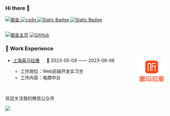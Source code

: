 ### Hi there 👋

<p align='left'>
    <a href="https://juejin.cn/user/149971265135181" target="_blank">
        <img src="https://camo.githubusercontent.com/9821a4e51ae50288fbbbdd813221feb753321c2027eb71d654aee5c55999db2c/68747470733a2f2f696d672e736869656c64732e696f2f62616467652f6a75656a696e2de68e98e987912d626c75652e737667" alt="掘金" data-canonical-src="https://img.shields.io/badge/juejin-掘金-blue.svg">
    </a>
    <a href="https://blog.csdn.net/chenwenqqqq?type=blog" target="_blank">
        <img src="https://camo.githubusercontent.com/0610cb9553d193b79695fa9f7df01b856b4c1fd3b6fa8db40bfee17cd1a1cc9c/68747470733a2f2f696d672e736869656c64732e696f2f62616467652f6373646e2d4353444e2d7265642e737667" alt="csdn" data-canonical-src="https://img.shields.io/badge/csdn-CSDN-red.svg">
    </a>
    <a href="https://segmentfault.com/u/cwl_622f25b83670f/articles" target="_blank">
        <img alt="Static Badge" src="https://img.shields.io/badge/segmentfault-%E6%80%9D%E5%90%A6-green">
    </a>
    <a href="https://www.zhihu.com/people/chen11-24" target="_blank">
        <img alt="Static Badge" src="https://img.shields.io/badge/zhihu-%E7%9F%A5%E4%B9%8E-blue">
    </a>
</p>


<p align='left' style='display:flex'>

[![掘金主页](https://stats.justsong.cn/api/juejin?id=149971265135181&theme=radical)](https://juejin.cn/user/149971265135181/posts)
[![GitHub](https://github-readme-stats.vercel.app/api?username=chenwll&show_icons=true&theme=radical)](https://github.com/chenwll)

</p>
<tr>
<td>

### 🏢 Work Experience

<img align="right" width="88" src="./assets/ximalaya.png" />

- [上海喜马拉雅](https://www.ximalaya.com/) &emsp; 📌 2023-05-09 —— 2023-08-08
  
  - 工作岗位：Web前端开发实习生
  - 工作内容：电商中台

</td>
</tr>

<br />

欢迎关注我的微信公众号
<p dir='auto'>
<img src='./assets/wechat.png' width="50%">
</p>



<!--
**chenwll/chenwll** is a ✨ _special_ ✨ repository because its `README.md` (this file) appears on your GitHub profile.

Here are some ideas to get you started:

- 🔭 I’m currently working on ...
- 🌱 I’m currently learning ...
- 👯 I’m looking to collaborate on ...
- 🤔 I’m looking for help with ...
- 💬 Ask me about ...
- 📫 How to reach me: ...
- 😄 Pronouns: ...
- ⚡ Fun fact: ...
-->
